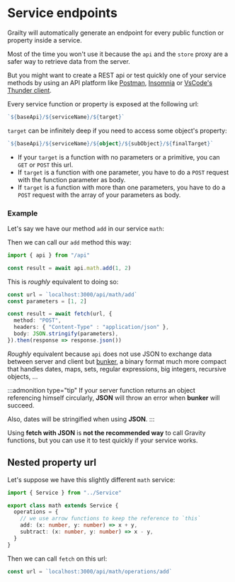 # Service endpoints

Grailty will automatically generate an endpoint for every public function or property inside a service.

Most of the time you won't use it because the `api` and the `store` proxy are a safer way to retrieve data from the server.

But you might want to create a REST api or test quickly one of your service methods by using an API platform like [Postman](https://www.postman.com/), [Insomnia](https://insomnia.rest/) or [VsCode's Thunder client](https://www.thunderclient.com/).

Every service function or property is exposed at the following url:

```ts
`${baseApi}/${serviceName}/${target}`
```

`target` can be infinitely deep if you need to access some object's property:

```ts
`${baseApi}/${serviceName}/${object}/${subObject}/${finalTarget}`
```

- If your `target` is a function with no parameters or a primitive, you can `GET` or `POST` this url.
- If `target` is a function with one parameter, you have to do a `POST` request with the function parameter as body.
- If `target` is a function with more than one parameters, you have to do a `POST` request with the array of your parameters as body.

### Example

Let's say we have our method `add` in our service `math`:

Then we can call our `add` method this way:

```typescript
import { api } from "/api"

const result = await api.math.add(1, 2)
```

This is *roughly* equivalent to doing so:

```typescript
const url = `localhost:3000/api/math/add`
const parameters = [1, 2]

const result = await fetch(url, {
  method: "POST",
  headers: { "Content-Type" : "application/json" },
  body: JSON.stringify(parameters),
}).then(response => response.json())
```

*Roughly* equivalent because `api` does not use JSON to exchange data between server and client but [bunker](https://www.npmjs.com/package/bunker), a binary format much more compact that handles dates, maps, sets, regular expressions, big integers, recursive objects, ...

:::admonition type="tip"
If your server function returns an object referencing himself circularly, **JSON** will throw an error when **bunker** will succeed.

Also, dates will be stringified when using **JSON**.
:::

Using **fetch with JSON** is **not the recommended way** to call Gravity functions, but you can use it to test quickly if your service works.

## Nested property url

Let's suppose we have this slightly different `math` service:

```typescript
import { Service } from "../Service"

export class math extends Service {
  operations = {
    // we use arrow functions to keep the reference to `this`
    add: (x: number, y: number) => x + y,
    subtract: (x: number, y: number) => x - y,
  }
}
```

Then we can call `fetch` on this url:

```typescript
const url = `localhost:3000/api/math/operations/add`
```
